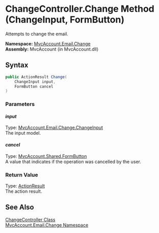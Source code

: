 ChangeController.Change Method (ChangeInput, FormButton)
========================================================
Attempts to change the email.

**Namespace:** [MvcAccount.Email.Change][1]  
**Assembly:** MvcAccount (in MvcAccount.dll)

Syntax
------

```csharp
public ActionResult Change(
	ChangeInput input,
	FormButton cancel
)
```

### Parameters

#### *input*
Type: [MvcAccount.Email.Change.ChangeInput][2]  
The input model.

#### *cancel*
Type: [MvcAccount.Shared.FormButton][3]  
A value that indicates if the operation was cancelled by the user.

### Return Value
Type: [ActionResult][4]  
The action result.

See Also
--------
[ChangeController Class][5]  
[MvcAccount.Email.Change Namespace][1]  

[1]: ../README.md
[2]: ../ChangeInput/README.md
[3]: ../../MvcAccount.Shared/FormButton/README.md
[4]: http://msdn.microsoft.com/en-us/library/dd493064
[5]: README.md